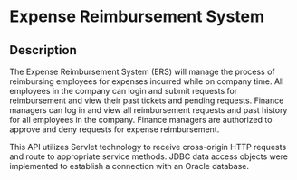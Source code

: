 # Expense Reimbursement System
## Description
The Expense Reimbursement System (ERS) will manage the process of reimbursing employees for expenses incurred while on company time. All employees in the company can login and submit requests for reimbursement and view their past tickets and pending requests. Finance managers can log in and view all reimbursement requests and past history for all employees in the company. Finance managers are authorized to approve and deny requests for expense reimbursement.

This API utilizes Servlet technology to receive cross-origin HTTP requests and route to appropriate service methods. JDBC data access objects were implemented to establish a connection with an Oracle database.
